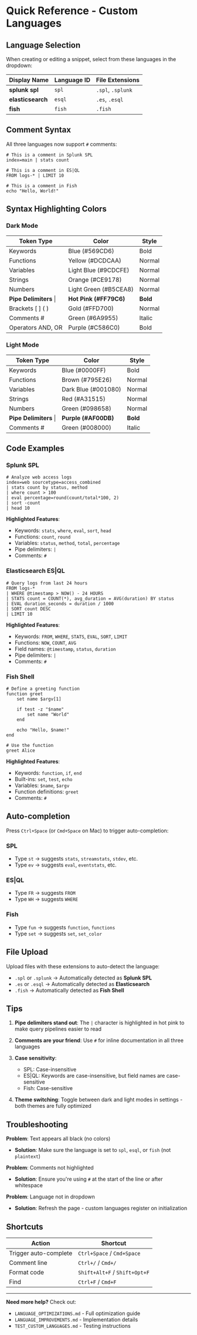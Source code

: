 # Quick Reference - Custom Languages

## Language Selection

When creating or editing a snippet, select from these languages in the dropdown:

| Display Name | Language ID | File Extensions |
|--------------|-------------|-----------------|
| **splunk spl** | `spl` | `.spl`, `.splunk` |
| **elasticsearch** | `esql` | `.es`, `.esql` |
| **fish** | `fish` | `.fish` |

## Comment Syntax

All three languages now support `#` comments:

```spl
# This is a comment in Splunk SPL
index=main | stats count
```

```esql
# This is a comment in ES|QL
FROM logs-* | LIMIT 10
```

```fish
# This is a comment in Fish
echo "Hello, World!"
```

## Syntax Highlighting Colors

### Dark Mode

| Token Type | Color | Style |
|------------|-------|-------|
| Keywords | Blue (#569CD6) | Bold |
| Functions | Yellow (#DCDCAA) | Normal |
| Variables | Light Blue (#9CDCFE) | Normal |
| Strings | Orange (#CE9178) | Normal |
| Numbers | Light Green (#B5CEA8) | Normal |
| **Pipe Delimiters** \| | **Hot Pink (#FF79C6)** | **Bold** |
| Brackets [ ] ( ) | Gold (#FFD700) | Normal |
| Comments # | Green (#6A9955) | Italic |
| Operators AND, OR | Purple (#C586C0) | Bold |

### Light Mode

| Token Type | Color | Style |
|------------|-------|-------|
| Keywords | Blue (#0000FF) | Bold |
| Functions | Brown (#795E26) | Normal |
| Variables | Dark Blue (#001080) | Normal |
| Strings | Red (#A31515) | Normal |
| Numbers | Green (#098658) | Normal |
| **Pipe Delimiters** \| | **Purple (#AF00DB)** | **Bold** |
| Comments # | Green (#008000) | Italic |

## Code Examples

### Splunk SPL

```spl
# Analyze web access logs
index=web sourcetype=access_combined
| stats count by status, method
| where count > 100
| eval percentage=round(count/total*100, 2)
| sort -count
| head 10
```

**Highlighted Features**:
- Keywords: `stats`, `where`, `eval`, `sort`, `head`
- Functions: `count`, `round`
- Variables: `status`, `method`, `total`, `percentage`
- Pipe delimiters: `|`
- Comments: `#`

### Elasticsearch ES|QL

```esql
# Query logs from last 24 hours
FROM logs-*
| WHERE @timestamp > NOW() - 24 HOURS
| STATS count = COUNT(*), avg_duration = AVG(duration) BY status
| EVAL duration_seconds = duration / 1000
| SORT count DESC
| LIMIT 10
```

**Highlighted Features**:
- Keywords: `FROM`, `WHERE`, `STATS`, `EVAL`, `SORT`, `LIMIT`
- Functions: `NOW`, `COUNT`, `AVG`
- Field names: `@timestamp`, `status`, `duration`
- Pipe delimiters: `|`
- Comments: `#`

### Fish Shell

```fish
# Define a greeting function
function greet
    set name $argv[1]
    
    if test -z "$name"
        set name "World"
    end
    
    echo "Hello, $name!"
end

# Use the function
greet Alice
```

**Highlighted Features**:
- Keywords: `function`, `if`, `end`
- Built-ins: `set`, `test`, `echo`
- Variables: `$name`, `$argv`
- Function definitions: `greet`
- Comments: `#`

## Auto-completion

Press `Ctrl+Space` (or `Cmd+Space` on Mac) to trigger auto-completion:

### SPL
- Type `st` → suggests `stats`, `streamstats`, `stdev`, etc.
- Type `ev` → suggests `eval`, `eventstats`, etc.

### ES|QL  
- Type `FR` → suggests `FROM`
- Type `WH` → suggests `WHERE`

### Fish
- Type `fun` → suggests `function`, `functions`
- Type `set` → suggests `set`, `set_color`

## File Upload

Upload files with these extensions to auto-detect the language:

- `.spl` or `.splunk` → Automatically detected as **Splunk SPL**
- `.es` or `.esql` → Automatically detected as **Elasticsearch**
- `.fish` → Automatically detected as **Fish Shell**

## Tips

1. **Pipe delimiters stand out**: The `|` character is highlighted in hot pink to make query pipelines easier to read

2. **Comments are your friend**: Use `#` for inline documentation in all three languages

3. **Case sensitivity**: 
   - SPL: Case-insensitive
   - ES|QL: Keywords are case-insensitive, but field names are case-sensitive
   - Fish: Case-sensitive

4. **Theme switching**: Toggle between dark and light modes in settings - both themes are fully optimized

## Troubleshooting

**Problem**: Text appears all black (no colors)
- **Solution**: Make sure the language is set to `spl`, `esql`, or `fish` (not `plaintext`)

**Problem**: Comments not highlighted
- **Solution**: Ensure you're using `#` at the start of the line or after whitespace

**Problem**: Language not in dropdown
- **Solution**: Refresh the page - custom languages register on initialization

## Shortcuts

| Action | Shortcut |
|--------|----------|
| Trigger auto-complete | `Ctrl+Space` / `Cmd+Space` |
| Comment line | `Ctrl+/` / `Cmd+/` |
| Format code | `Shift+Alt+F` / `Shift+Opt+F` |
| Find | `Ctrl+F` / `Cmd+F` |

---

**Need more help?** Check out:
- `LANGUAGE_OPTIMIZATIONS.md` - Full optimization guide
- `LANGUAGE_IMPROVEMENTS.md` - Implementation details
- `TEST_CUSTOM_LANGUAGES.md` - Testing instructions

